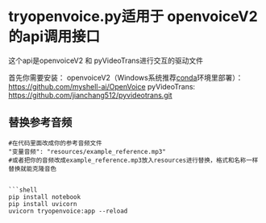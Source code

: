 # tryopenvoice.py适用于 openvoiceV2 的api调用接口 

这个api是openvoiceV2 和 pyVideoTrans进行交互的驱动文件

 首先你需要安装：
              openvoiceV2（Windows系统推荐[conda](https://www.anaconda.com/)环境里部署）：https://github.com/myshell-ai/OpenVoice
              pyVideoTrans: https://github.com/jianchang512/pyvideotrans.git

## 替换参考音频 
```shell
#在代码里面改成你的参考音频文件
"变量音频": "resources/example_reference.mp3"
#或者把你的音频改成example_reference.mp3放入resources进行替换，格式和名称一样替换就能克隆音色


```shell
pip install notebook
pip install uvicorn
uvicorn tryopenvoice:app --reload




